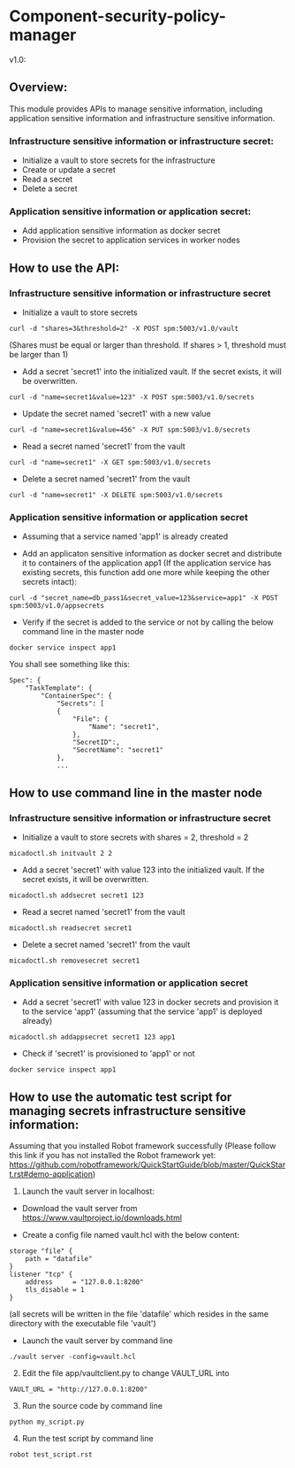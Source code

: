 # Component-security-policy-manager
v1.0:

## Overview: 

This module provides APIs to manage sensitive information, including application sensitive information and infrastructure sensitive information.

### Infrastructure sensitive information or infrastructure secret:

+ Initialize a vault to store secrets for the infrastructure
+ Create or update a secret
+ Read a secret
+ Delete a secret

### Application sensitive information or application secret:

+ Add application sensitive information as docker secret
+ Provision the secret to application services in worker nodes

## How to use the API:

### Infrastructure sensitive information or infrastructure secret

+ Initialize a vault to store secrets

```curl -d "shares=3&threshold=2" -X POST spm:5003/v1.0/vault```

(Shares must be equal or larger than threshold. If shares > 1, threshold must be larger than 1)

+ Add a secret 'secret1' into the initialized vault. If the secret exists, it will be overwritten.

```curl -d "name=secret1&value=123" -X POST spm:5003/v1.0/secrets```

+ Update the secret named 'secret1' with a new value

```curl -d "name=secret1&value=456" -X PUT spm:5003/v1.0/secrets```

+ Read a secret named 'secret1' from the vault

```curl -d "name=secret1" -X GET spm:5003/v1.0/secrets```

+ Delete a secret named 'secret1' from the vault

```curl -d "name=secret1" -X DELETE spm:5003/v1.0/secrets```

### Application sensitive information or application secret

+ Assuming that a service named 'app1' is already created

+ Add an applicaton sensitive information as docker secret and distribute it to containers of the application app1 (If the application service has existing secrets, this function add one more while keeping the other secrets intact):

```curl -d "secret_name=db_pass1&secret_value=123&service=app1" -X POST spm:5003/v1.0/appsecrets```

+ Verify if the secret is added to the service or not by calling the below command line in the master node

```docker service inspect app1```

You shall see something like this:
	
```
Spec": {
	"TaskTemplate": { 
        "ContainerSpec": {
            "Secrets": [
            {
                "File": {
                    "Name": "secret1",
                },
                "SecretID":,
                "SecretName": "secret1"
	        },
            ...
```

## How to use command line in the master node

### Infrastructure sensitive information or infrastructure secret
+ Initialize a vault to store secrets with shares = 2, threshold = 2

```micadoctl.sh initvault 2 2```

+ Add a secret 'secret1' with value 123 into the initialized vault. If the secret exists, it will be overwritten.

```micadoctl.sh addsecret secret1 123```

+ Read a secret named 'secret1' from the vault

```micadoctl.sh readsecret secret1```

+ Delete a secret named 'secret1' from the vault

```micadoctl.sh removesecret secret1```

### Application sensitive information or application secret

+ Add a secret 'secret1' with value 123 in docker secrets and provision it to the service 'app1' (assuming that the service 'app1' is deployed already)

```micadoctl.sh addappsecret secret1 123 app1```

+ Check if 'secret1' is provisioned to 'app1' or not

```docker service inspect app1```

## How to use the automatic test script for managing secrets infrastructure sensitive information:

Assuming that you installed Robot framework successfully (Please follow this link if you has not installed the Robot framework yet: https://github.com/robotframework/QuickStartGuide/blob/master/QuickStart.rst#demo-application)

1. Launch the vault server in localhost:

  * Download the vault server from https://www.vaultproject.io/downloads.html

  * Create a config file named vault.hcl with the below content:

```
storage "file" {
	path = "datafile"
}
listener "tcp" {
	address     = "127.0.0.1:8200"
	tls_disable = 1
}
```

(all secrets will be written in the file 'datafile' which resides in the same directory with the executable file 'vault')

  * Launch the vault server by command line

```./vault server -config=vault.hcl```

2. Edit the file app/vaultclient.py to change VAULT_URL into

```VAULT_URL = "http://127.0.0.1:8200"```

3. Run the source code by command line

```python my_script.py```

4. Run the test script by command line

```robot test_script.rst```
